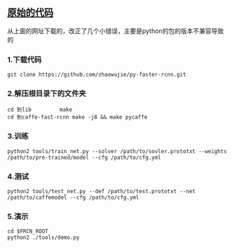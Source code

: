 ## [原始的代码](https://github.com/rbgirshick/py-faster-rcnn) 
从上面的网址下载的，改正了几个小错误，主要是python的包的版本不兼容导致的

### 1.下载代码

```Shell
git clone https://github.com/zhaowujie/py-faster-rcnn.git
```

### 2.解压根目录下的文件夹
```Shell
cd 到lib 		make
cd 到caffe-fast-rcnn	make -j8 && make pycaffe
```

### 3.训练
```Shell
python2 tools/train_net.py --solver /path/to/sovler.prototxt --weights /path/to/pre-trained/model --cfg /path/to/cfg.yml 
```
### 4.测试
```Shell
python2 tools/test_net.py --def /path/to/test.prototxt --net /path/to/caffemodel --cfg /path/to/cfg.yml 
```
### 5.演示
```Shell
cd $FRCN_ROOT
python2 ./tools/demo.py
```

